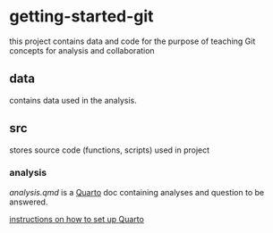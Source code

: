 # getting-started-git

this project contains data and code for the purpose of teaching Git concepts for analysis and collaboration

## data

contains data used in the analysis.

## src

stores source code (functions, scripts) used in project

### analysis

*analysis.qmd* is a [Quarto](https://quarto.org/docs/get-started/) doc containing analyses and question to be answered.

[instructions on how to set up Quarto](https://quarto.org/docs/get-started/)